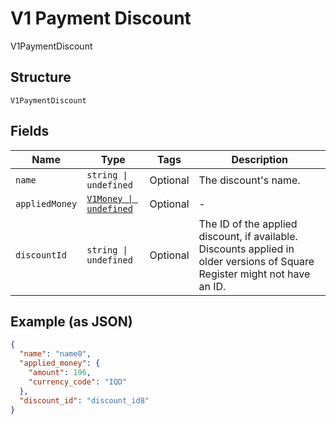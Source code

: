 
# V1 Payment Discount

V1PaymentDiscount

## Structure

`V1PaymentDiscount`

## Fields

| Name | Type | Tags | Description |
|  --- | --- | --- | --- |
| `name` | `string \| undefined` | Optional | The discount's name. |
| `appliedMoney` | [`V1Money \| undefined`](../../doc/models/v1-money.md) | Optional | - |
| `discountId` | `string \| undefined` | Optional | The ID of the applied discount, if available. Discounts applied in older versions of Square Register might not have an ID. |

## Example (as JSON)

```json
{
  "name": "name0",
  "applied_money": {
    "amount": 196,
    "currency_code": "IQD"
  },
  "discount_id": "discount_id8"
}
```

